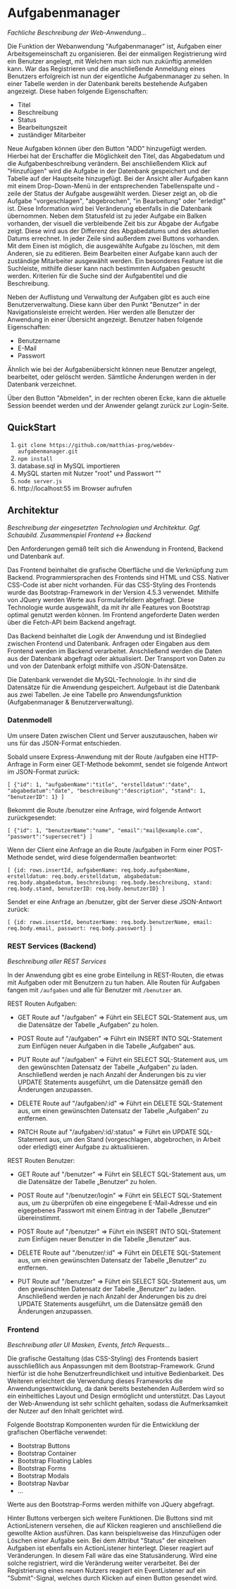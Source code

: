 # Aufgabenmanager
*Fachliche Beschreibung der Web-Anwendung...*

Die Funktion der Webanwendung "Aufgabenmanager" ist, Aufgaben einer Arbeitsgemeinschaft zu organisieren.
Bei der einmaligen Registrierung wird ein Benutzer angelegt, mit Welchem man sich nun zukünftig anmelden kann.
War das Registrieren und die anschließende Anmeldung eines Benutzers erfolgreich ist nun der eigentliche Aufgabenmanager zu sehen.
In einer Tabelle werden in der Datenbank bereits bestehende Aufgaben angezeigt. Diese haben folgende Eigenschaften:

- Titel
- Beschreibung
- Status
- Bearbeitungszeit
- zuständiger Mitarbeiter

Neue Aufgaben können über den Button "ADD" hinzugefügt werden. Hierbei hat der Erschaffer die Möglichkeit den Titel, das Abgabedatum und die Aufgabenbeschreibung verändern. Bei anschließendem Klick auf "Hinzufügen" wird die Aufgabe in der Datenbank gespeichert und der Tabelle auf der Hauptseite hinzugefügt. Bei der Ansicht aller Aufgaben kann mit einem Drop-Down-Menü in der entsprechenden Tabellenspalte und -zeile der Status der Aufgabe ausgewählt werden. Dieser zeigt an, ob die Aufgabe "vorgeschlagen", "abgebrochen", "in Bearbeitung" oder "erledigt" ist. Diese Information wird bei Veränderung ebenfalls in die Datenbank übernommen. Neben dem Statusfeld ist zu jeder Aufgabe ein Balken vorhanden, der visuell die verbleibende Zeit bis zur Abgabe der Aufgabe zeigt. Diese wird aus der Differenz des Abgabedatums und des aktuellen Datums errechnet.
In jeder Zeile sind außerdem zwei Buttons vorhanden. Mit dem Einen ist möglich, die ausgewählte Aufgabe zu löschen, mit dem Anderen, sie zu editieren. Beim Bearbeiten einer Aufgabe kann auch der zuständige Mitarbeiter ausgewählt werden.
Ein besonderes Feature ist die Suchleiste, mithilfe dieser kann nach bestimmten Aufgaben gesucht werden. Kriterien für die Suche sind der Aufgabentitel und die Beschreibung.

Neben der Auflistung und Verwaltung der Aufgaben gibt es auch eine Benutzerverwaltung. Diese kann über den Punkt "Benutzer" in der Navigationsleiste erreicht werden. Hier werden alle Benutzer der Anwendung in einer Übersicht angezeigt. Benutzer haben folgende Eigenschaften:

- Benutzername
- E-Mail 
- Passwort

Ähnlich wie bei der Aufgabenübersicht können neue Benutzer angelegt, bearbeitet, oder gelöscht werden. Sämtliche Änderungen werden in der Datenbank verzeichnet.

Über den Button "Abmelden", in der rechten oberen Ecke, kann die aktuelle Session beendet werden und der Anwender gelangt zurück zur Login-Seite.

## QuickStart
1. `git clone https://github.com/matthias-prog/webdev-aufgabenmanager.git`
2. `npm install`
3. database.sql in MySQL importieren
4. MySQL starten mit Nutzer "root" und Passwort ""
5. `node server.js`
6. http://localhost:55 im Browser aufrufen

## Architektur
*Beschreibung der eingesetzten Technologien und Architektur. Ggf. Schaubild. Zusammenspiel Frontend <-> Backend*

Den Anforderungen gemäß teilt sich die Anwendung in Frontend, Backend und Datenbank auf. 

Das Frontend beinhaltet die grafische Oberfläche und die Verknüpfung zum Backend. Programmiersprachen des Frontends sind HTML und CSS. Nativer CSS-Code ist aber nicht vorhanden. Für das CSS-Styling des Frontends wurde das Bootstrap-Framework in der Version 4.5.3 verwendet. Mithilfe von JQuery werden Werte aus Formularfeldern abgefragt. Diese Technologie wurde ausgewählt, da mit ihr alle Features von Bootstrap optimal genutzt werden können. Im Frontend angeforderte Daten werden über die Fetch-API beim Backend angefragt.

Das Backend beinhaltet die Logik der Anwendung und ist Bindeglied zwischen Frontend und Datenbank. Anfragen oder Eingaben aus dem Frontend werden im Backend verarbeitet. Anschließend werden die Daten aus der Datenbank abgefragt oder aktualisiert. Der Transport von Daten zu und von der Datenbank erfolgt mithilfe von JSON-Datensätze.

Die Datenbank verwendet die MySQL-Technologie. In ihr sind die Datensätze für die Anwendung gespeichert. Aufgebaut ist die Datenbank aus zwei Tabellen. Je eine Tabelle pro Anwendungsfunktion (Aufgabenmanager & Benutzerverwaltung).

### Datenmodell

Um unsere Daten zwischen Client und Server auszutauschen, haben wir uns für das JSON-Format entschieden.

Sobald unsere Express-Anwendung mit der Route /aufgaben eine HTTP-Anfrage in Form einer GET-Methode bekommt,
sendet sie folgende Antwort im JSON-Format zurück:

``
[
  {"id": 1,
   "aufgabenName":"title",
   "erstelldatum":"date",
   "abgabedatum":"date",
   "beschreibung":"description",
   "stand": 1,
   "benutzerID": 1}
]
``

Bekommt die Route /benutzer eine Anfrage, wird folgende Antwort zurückgesendet:

``
[
  {"id": 1,
   "benutzerName":"name",
   "email":"mail@example.com",
   "passwort":"supersecret"}
]
``

Wenn der Client eine Anfrage an die Route /aufgaben in Form einer POST-Methode sendet, wird diese folgendermaßen beantwortet:

``
 [
   {id: rows.insertId,
    aufgabenName: req.body.aufgabenName,
    erstelldatum: req.body.erstelldatum,
    abgabedatum: req.body.abgabedatum,
    beschreibung: req.body.beschreibung,
    stand: req.body.stand,
    benutzerID: req.body.benutzerID}
 ]
 ``

 Sendet er eine Anfrage an /benutzer, gibt der Server diese JSON-Antwort zurück:

 ``
   [
    {id: rows.insertId,
     benutzerName: req.body.benutzerName,
     email: req.body.email,
     passwort: req.body.passwort}
   ]
``

### REST Services (Backend)
*Beschreibung aller REST Services*

In der Anwendung gibt es eine grobe Einteilung in REST-Routen, die etwas mit Aufgaben oder mit Benutzern zu tun haben. Alle Routen für Aufgaben fangen mit `/aufgaben` und alle für Benutzer mit `/benutzer` an.

REST Routen Aufgaben:

- GET Route auf "/aufgaben" =>
Führt ein SELECT SQL-Statement aus, um die Datensätze der Tabelle „Aufgaben“ zu holen.

- POST Route auf "/aufgaben" =>
Führt ein INSERT INTO SQL-Statement zum Einfügen neuer Aufgaben in die Tabelle „Aufgaben“ aus.

- PUT Route auf "/aufgaben" =>
Führt ein SELECT SQL-Statement aus, um den gewünschten Datensatz der Tabelle „Aufgaben“ zu laden. Anschließend werden je nach Anzahl der Änderungen bis zu vier UPDATE Statements ausgeführt, um die Datensätze gemäß den Änderungen anzupassen.

- DELETE Route auf "/aufgaben/:id" =>
Führt ein DELETE SQL-Statement aus, um einen gewünschten Datensatz der Tabelle „Aufgaben“ zu entfernen.

- PATCH Route auf "/aufgaben/:id/:status" =>
Führt ein UPDATE SQL-Statement aus, um den Stand (vorgeschlagen, abgebrochen, in Arbeit oder erledigt) einer Aufgabe zu aktualisieren.

REST Routen Benutzer:

- GET Route auf "/benutzer" =>
Führt ein SELECT SQL-Statement aus, um die Datensätze der Tabelle „Benutzer“ zu holen.

- POST Route auf "/benutzer/login" =>
Führt ein SELECT SQL-Statement aus, um zu überprüfen ob eine eingegebene E-Mail-Adresse und ein eigegebenes Passwort mit einem Eintrag in der Tabelle „Benutzer“ übereinstimmt.

- POST Route auf "/benutzer" =>
Führt ein INSERT INTO SQL-Statement zum Einfügen neuer Benutzer in die Tabelle „Benutzer“ aus.

- DELETE Route auf "/benutzer/:id" =>
Führt ein DELETE SQL-Statement aus, um einen gewünschten Datensatz der Tabelle „Benutzer“ zu entfernen.

- PUT Route auf "/benutzer" =>
Führt ein SELECT SQL-Statement aus, um den gewünschten Datensatz der Tabelle „Benutzer“ zu laden. Anschließend werden je nach Anzahl der Änderungen bis zu drei UPDATE Statements ausgeführt, um die Datensätze gemäß den Änderungen anzupassen.


### Frontend
*Beschreibung aller UI Masken, Events, fetch Requests...*

Die grafische Gestaltung (das CSS-Styling) des Frontends basiert ausschließlich aus Anpassungen mit dem Bootstrap-Framework. Grund hierfür ist die hohe Benutzerfreundlichkeit und intuitive Bedienbarkeit. Des Weiteren erleichtert die Verwendung dieses Frameworks die Anwendungsentwicklung, da dank bereits bestehenden  Außerdem wird so ein einheitliches Layout und Design ermöglicht und unterstützt. Das Layout der Web-Anwendung ist sehr schlicht gehalten, sodass die Aufmerksamkeit der Nutzer auf den Inhalt gerichtet wird.

Folgende Bootstrap Komponenten wurden für die Entwicklung der grafischen Oberfläche verwendet:

- Bootstrap Buttons
- Bootstrap Container
- Bootstrap Floating Lables 
- Bootstrap Forms
- Bootstrap Modals
- Bootstrap Navbar
- ...

Werte aus den Bootstrap-Forms werden mithilfe von JQuery abgefragt.

Hinter Buttons verbergen sich weitere Funktionen. Die Buttons sind mit ActionListenern versehen, die auf Klicken reagieren und anschließend die gewollte Aktion ausführen. Das kann beispielsweise das Hinzufügen oder Löschen einer Aufgabe sein.
Bei dem Attribut "Status" der einzelnen Aufgaben ist ebenfalls ein ActionListener hinterlegt. Dieser reagiert auf Veränderungen. In diesem Fall wäre das eine Statusänderung. Wird eine solche registriert, wird die Veränderung weiter verarbeitet. 
Bei der Registrierung eines neuen Nutzers reagiert ein EventListener auf ein "Submit"-Signal, welches durch Klicken auf einen Button gesendet wird.

